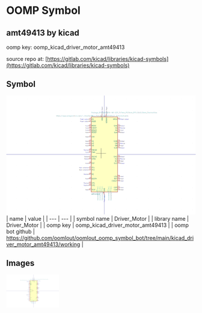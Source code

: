 # OOMP Symbol  
## amt49413  by kicad  
  
oomp key: oomp_kicad_driver_motor_amt49413  
  
source repo at: [https://gitlab.com/kicad/libraries/kicad-symbols](https://gitlab.com/kicad/libraries/kicad-symbols)  
## Symbol  
  
[![working.png](working_600.png)](working.png)  
| name | value | 
| --- | --- | 
| symbol name | Driver_Motor | 
| library name | Driver_Motor | 
| oomp key | oomp_kicad_driver_motor_amt49413 | 
| oomp bot github | https://github.com/oomlout/oomlout_oomp_symbol_bot/tree/main/kicad_driver_motor_amt49413/working | 
## Images  
  
[![working.png](working_140.png)](working.png)  
